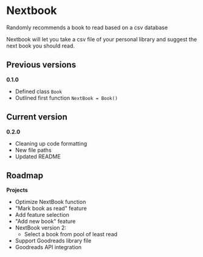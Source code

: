 # Nextbook
Randomly recommends a book to read based on a csv database

Nextbook will let you take a csv file of your personal library and suggest the next book you should read.


<h2>Previous versions</h2>

**0.1.0**
* Defined class `Book`
* Outlined first function `NextBook = Book()`


<h2>Current version</h2>

**0.2.0**
* Cleaning up code formatting
* New file paths
* Updated README


<h2>Roadmap</h2

**Projects**

* Optimize NextBook function
* "Mark book as read" feature
* Add feature selection
* "Add new book" feature
* NextBook version 2:
  * Select a book from pool of least read
* Support Goodreads library file
* Goodreads API integration
